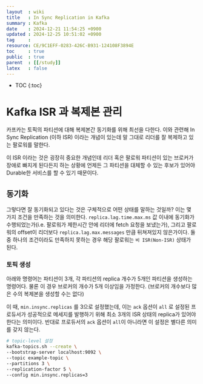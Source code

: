 ```yaml
---
layout  : wiki
title   : In Sync Replication in Kafka
summary : Kafka 
date    : 2024-12-21 11:54:25 +0900
updated : 2024-12-25 10:51:02 +0900
tag     : 
resource: CE/9C1EFF-0283-426C-B931-124108F3894E
toc     : true
public  : true
parent  : [[/study]]
latex   : false
---
```

* TOC
{:toc}

# Kafka ISR 과 복제본 관리
카프카는 토픽의 파티션에 대해 복제본간 동기화를 위해 최선을 다한다. 이와 관련해 In Sync Replication (이하 ISR) 이라는 개념이 있는데 말 그대로 리더를 잘 복제하고 있는 팔로워를 말한다.

이 ISR 이라는 것은 굉장히 중요한 개념인데 리더 혹은 팔로워 파티션이 있는 브로커가 장애로 빠지게 된다든지 하는 상황에 언제든 그 파티션을 대체할 수 있는 후보가 있어야 Durable한 서비스를 할 수 있기 때문이다.

## 동기화
그렇다면 잘 동기화되고 있다는 것은 구체적으로 어떤 상태를 말하는 것일까? 이는 몇 가지 조건을 만족하는 것을 의미한다. `replica.lag.time.max.ms` 값 이내에 동기화가 수행되었는가(i.e. 팔로워가 제한시간 안에 리더에 fetch 요청을 보냈는가), 그리고 팔로워의 offset이 리더보다 `replica.lag.max.messages` 만큼 뒤쳐져있지 않은가이다.  둘 중 하나의 조건이라도 만족하지 못하는 경우 해당 팔로워는 `비 ISR(Non-ISR)` 상태가 된다.


### 토픽 생성

아래와 명령어는 파티션이 3개, 각 파티션의 replica 개수가 5개인 파티션을 생성하는 명령어다. 물론 이 경우 브로커의 개수가 5개 이상임을 가정한다. (브로커의 개수보다 많은 수의 복제본을 생성할 수는 없다)

이 때, `min.insync.replicas` 를 3으로 설정했는데, 이는 `ack` 옵션이 `all` 로 설정된 프로듀서가 성공적으로 메세지를 발행하기 위해 최소 3개의 ISR 상태의 replica가 있어야 한다는 의미이다. 반대로 프로듀서의 `ack` 옵션이 `all`이 아니라면 이 설정은 별다른 의미를 갖지 않는다.

```bash
# topic-level 설정
kafka-topics.sh --create \
--bootstrap-server localhost:9092 \
--topic example-topic \
--partitions 3 \
--replication-factor 5 \
--config min.insync.replicas=3
```
